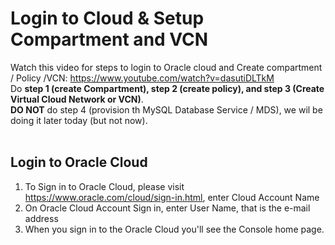 # Login to Cloud & Setup Compartment and VCN 

Watch this video for steps to login to Oracle cloud and Create compartment / Policy /VCN: https://www.youtube.com/watch?v=dasutiDLTkM </br>
Do **step 1 (create Compartment), step 2 (create policy), and step 3 (Create Virtual Cloud Network or VCN)**. </br>
**DO NOT** do step 4 (provision th MySQL Database Service / MDS), we wil be doing it later today (but not now). </br>
</br>
## Login to Oracle Cloud
1.	To Sign in to Oracle Cloud, please visit https://www.oracle.com/cloud/sign-in.html, enter Cloud Account Name
2.	On Oracle Cloud Account Sign in, enter User Name, that is the e-mail address 
3.  When you sign in to the Oracle Cloud you'll see the Console home page. 

